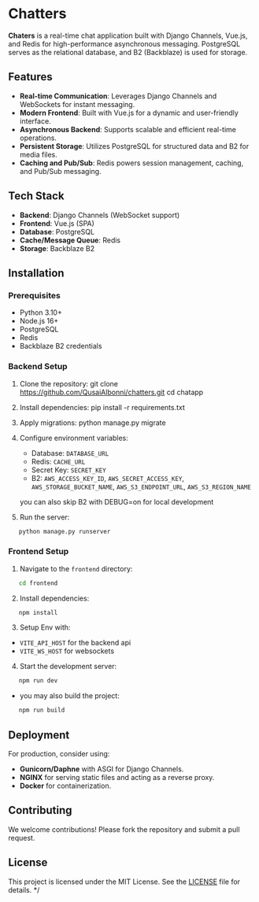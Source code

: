 # Chatters

**Chaters** is a real-time chat application built with Django Channels, Vue.js, and Redis for high-performance asynchronous messaging. PostgreSQL serves as the relational database, and B2 (Backblaze) is used for storage.

## Features

- **Real-time Communication**: Leverages Django Channels and WebSockets for instant messaging.
- **Modern Frontend**: Built with Vue.js for a dynamic and user-friendly interface.
- **Asynchronous Backend**: Supports scalable and efficient real-time operations.
- **Persistent Storage**: Utilizes PostgreSQL for structured data and B2 for media files.
- **Caching and Pub/Sub**: Redis powers session management, caching, and Pub/Sub messaging.

## Tech Stack

- **Backend**: Django Channels (WebSocket support)
- **Frontend**: Vue.js (SPA)
- **Database**: PostgreSQL
- **Cache/Message Queue**: Redis
- **Storage**: Backblaze B2

## Installation

### Prerequisites

- Python 3.10+
- Node.js 16+
- PostgreSQL
- Redis
- Backblaze B2 credentials

### Backend Setup

1. Clone the repository:
   git clone https://github.com/QusaiAlbonni/chatters.git
   cd chatapp

2. Install dependencies:
   pip install -r requirements.txt

3. Apply migrations:
   python manage.py migrate

4. Configure environment variables:
   - Database: `DATABASE_URL`
   - Redis: `CACHE_URL`
   - Secret Key: `SECRET_KEY`
   - B2: `AWS_ACCESS_KEY_ID`, `AWS_SECRET_ACCESS_KEY`, `AWS_STORAGE_BUCKET_NAME`, `AWS_S3_ENDPOINT_URL`, `AWS_S3_REGION_NAME`

   you can also skip B2 with DEBUG=on for local development

5. Run the server:
```sh
   python manage.py runserver
```
### Frontend Setup

1. Navigate to the `frontend` directory:
```sh
   cd frontend
```

2. Install dependencies:
```sh
   npm install
```

3. Setup Env with:
- `VITE_API_HOST` for the backend api
- `VITE_WS_HOST` for websockets

4. Start the development server:
```sh
   npm run dev
```
- you may also build the project:
```sh
   npm run build
```

## Deployment

For production, consider using:
- **Gunicorn/Daphne** with ASGI for Django Channels.
- **NGINX** for serving static files and acting as a reverse proxy.
- **Docker** for containerization.

## Contributing

We welcome contributions! Please fork the repository and submit a pull request.

## License

This project is licensed under the MIT License. See the [LICENSE](LICENSE) file for details.
*/
